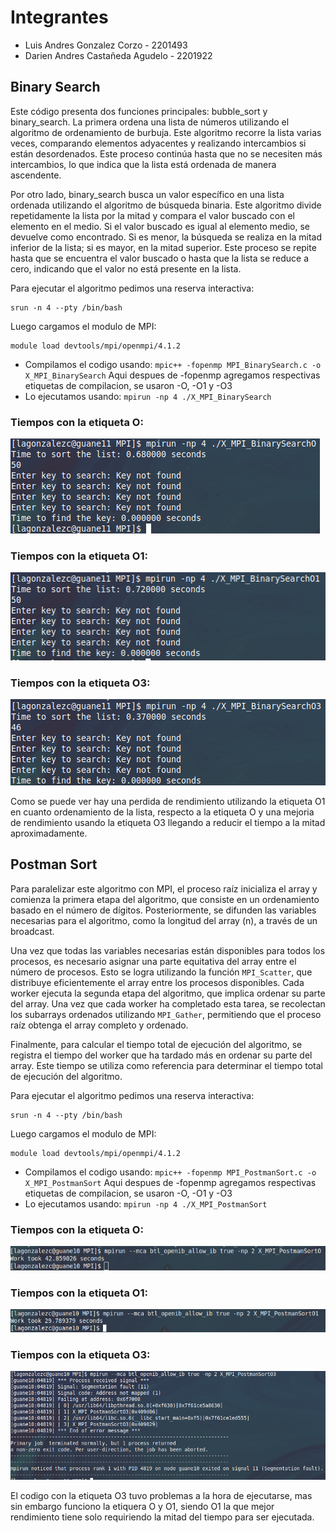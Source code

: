 # Integrantes
* Luis Andres Gonzalez Corzo - 2201493
* Darien Andres Castañeda Agudelo - 2201922

## Binary Search
Este código presenta dos funciones principales: bubble_sort y binary_search. La primera ordena una lista de números utilizando el algoritmo de ordenamiento de burbuja. Este algoritmo recorre la lista varias veces, comparando elementos adyacentes y realizando intercambios si están desordenados. Este proceso continúa hasta que no se necesiten más intercambios, lo que indica que la lista está ordenada de manera ascendente.

Por otro lado, binary_search busca un valor específico en una lista ordenada utilizando el algoritmo de búsqueda binaria. Este algoritmo divide repetidamente la lista por la mitad y compara el valor buscado con el elemento en el medio. Si el valor buscado es igual al elemento medio, se devuelve como encontrado. Si es menor, la búsqueda se realiza en la mitad inferior de la lista; si es mayor, en la mitad superior. Este proceso se repite hasta que se encuentra el valor buscado o hasta que la lista se reduce a cero, indicando que el valor no está presente en la lista.

Para ejecutar el algoritmo pedimos una reserva interactiva:

```
srun -n 4 --pty /bin/bash
```
Luego cargamos el modulo de MPI:
```
module load devtools/mpi/openmpi/4.1.2 
```
* Compilamos el codigo usando: ```mpic++ -fopenmp MPI_BinarySearch.c -o X_MPI_BinarySearch```
Aqui despues de -fopenmp agregamos respectivas etiquetas de compilacion, se usaron -O, -O1 y -O3
* Lo ejecutamos usando: ```mpirun -np 4 ./X_MPI_BinarySearch```
### Tiempos con la etiqueta O:
![O0](/MPI/imagenes/BO.png)
### Tiempos con la etiqueta O1:
![O1](/MPI/imagenes/BO1.png)
### Tiempos con la etiqueta O3:
![O3](/MPI/imagenes/BO3.png)

Como se puede ver hay una perdida de rendimiento utilizando la etiqueta O1 en cuanto ordenamiento de la lista, respecto a la etiqueta O y una mejoria de rendimiento usando la etiqueta O3 llegando a reducir el tiempo a la mitad aproximadamente.

## Postman Sort
Para paralelizar este algoritmo con MPI, el proceso raíz inicializa el array y comienza la primera etapa del algoritmo, que consiste en un ordenamiento basado en el número de dígitos. Posteriormente, se difunden las variables necesarias para el algoritmo, como la longitud del array (n), a través de un broadcast.

Una vez que todas las variables necesarias están disponibles para todos los procesos, es necesario asignar una parte equitativa del array entre el número de procesos. Esto se logra utilizando la función `MPI_Scatter`, que distribuye eficientemente el array entre los procesos disponibles. Cada worker ejecuta la segunda etapa del algoritmo, que implica ordenar su parte del array. Una vez que cada worker ha completado esta tarea, se recolectan los subarrays ordenados utilizando `MPI_Gather`, permitiendo que el proceso raíz obtenga el array completo y ordenado.

Finalmente, para calcular el tiempo total de ejecución del algoritmo, se registra el tiempo del worker que ha tardado más en ordenar su parte del array. Este tiempo se utiliza como referencia para determinar el tiempo total de ejecución del algoritmo.

Para ejecutar el algoritmo pedimos una reserva interactiva:

```
srun -n 4 --pty /bin/bash
```
Luego cargamos el modulo de MPI:
```
module load devtools/mpi/openmpi/4.1.2 
```
* Compilamos el codigo usando: ```mpic++ -fopenmp MPI_PostmanSort.c -o X_MPI_PostmanSort```
Aqui despues de -fopenmp agregamos respectivas etiquetas de compilacion, se usaron -O, -O1 y -O3
* Lo ejecutamos usando: ```mpirun -np 4 ./X_MPI_PostmanSort```
### Tiempos con la etiqueta O:
![O0](/MPI/imagenes/PO.png)
### Tiempos con la etiqueta O1:
![O1](/MPI/imagenes/PO1.png)
### Tiempos con la etiqueta O3:
![O3](/MPI/imagenes/PO3.png)

El codigo con la etiqueta O3 tuvo problemas a la hora de ejecutarse, mas sin embargo funciono la etiquera O y O1, siendo O1 la que mejor rendimiento tiene solo requiriendo la mitad del tiempo para ser ejecutada.